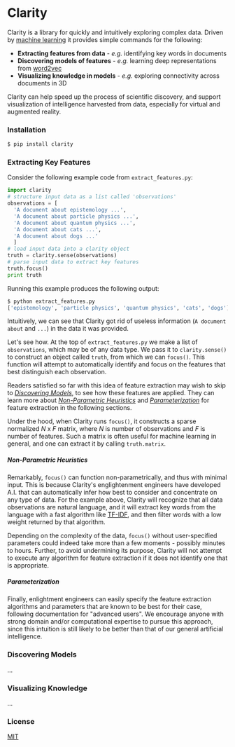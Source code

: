 # Clarity
Clarity is a library for quickly and intuitively exploring complex data.  Driven by [machine learning](https://en.wikipedia.org/wiki/Machine_learning) it provides simple commands for the following:
  - **Extracting features from data** - *e.g.* identifying key words in documents
  - **Discovering models of features** - *e.g.* learning deep representations from [word2vec](http://code.google.com/p/word2vec/)
  - **Visualizing knowledge in models** - *e.g.* exploring connectivity across documents in 3D

Clarity can help speed up the process of scientific discovery, and support visualization of intelligence harvested from data, especially for virtual and augmented reality.

### Installation
```sh
$ pip install clarity
```
### Extracting Key Features
Consider the following example code from ```extract_features.py```:
```python
import clarity
# structure input data as a list called 'observations'
observations = [
  'A document about epistemology ...', 
  'A document about particle physics ...', 
  'A document about quantum physics ...', 
  'A document about cats ...', 
  'A document about dogs ...'
  ]
# load input data into a clarity object
truth = clarity.sense(observations)
# parse input data to extract key features
truth.focus()
print truth
```
Running this example produces the following output:
```sh
$ python extract_features.py
['epistemology', 'particle physics', 'quantum physics', 'cats', 'dogs']
```
Intuitively, we can see that Clarity got rid of useless information (```A document about``` and ```...```) in the data it was provided.

Let's see how.  At the top of ```extract_features.py``` we make a list of ```observations```, which may be of any data type. We pass it to ```clarity.sense()``` to construct an object called ```truth```, from which we can ```focus()```.  This function will attempt to automatically identify and focus on the features that best distinguish each observation.

Readers satisfied so far with this idea of feature extraction may wish to skip to [*Discovering Models*](#discovering-models), to see how these features are applied.  They can learn more about [*Non-Parametric Heuristics*](#heuristics) and [*Parameterization*](#parameterization) for feature extraction in the following sections.

Under the hood, when Clarity runs ```focus()```, it constructs a sparse normalized *N* x *F* matrix, where *N* is number of observations and *F* is number of features.  Such a matrix is often useful for machine learning in general, and one can extract it by calling ```truth.matrix```.

##### Non-Parametric Heuristics
Remarkably, ```focus()``` can function non-parametrically, and thus with minimal input.  This is because Clarity's englightenment engineers have developed A.I. that can automatically infer how best to consider and concentrate on any type of data.  For the example above, Clarity will recognize that all data observations are natural language, and it will extract key words from the language with a fast algorithm like [TF-IDF](https://en.wikipedia.org/wiki/Tf%E2%80%93idf), and then filter words with a low weight returned by that algorithm.

Depending on the complexity of the data, ```focus()``` without user-specified parameters could indeed take more than a few moments - possibly minutes to hours.  Further, to avoid undermining its purpose, Clarity will not attempt to execute any algorithm for feature extraction if it does not identify one that is appropriate.

##### Parameterization
Finally, enlightment engineers can easily specify the feature extraction algorithms and parameters that are known to be best for their case, following documentation for "advanced users".  We encourage anyone with strong domain and/or computational expertise to pursue this approach, since this intuition is still likely to be better than that of our general artificial intelligence.

### Discovering Models
...

### Visualizing Knowledge
...

### License
[MIT](http://opensource.org/licenses/MIT)
